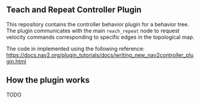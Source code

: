 ## Teach and Repeat Controller Plugin

This repository contains the controller behavior plugin for a behavior tree. The plugin communicates with the main `reach_repeat` node to request velocity commands corresponding to specific edges in the topological map.

The code in implemented using the following reference: https://docs.nav2.org/plugin_tutorials/docs/writing_new_nav2controller_plugin.html

## How the plugin works
TODO